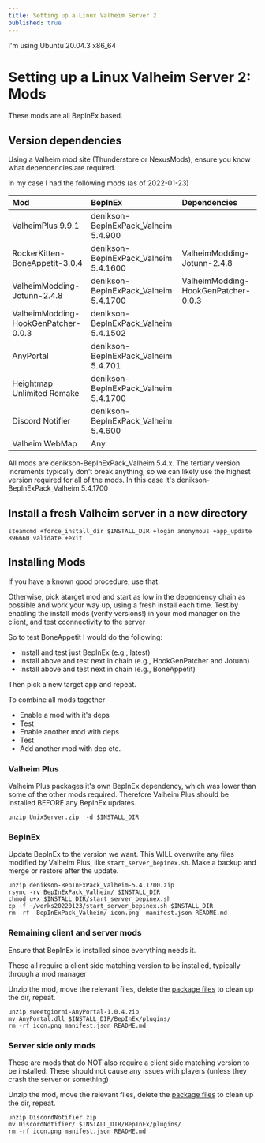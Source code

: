 ```yaml
---
title: Setting up a Linux Valheim Server 2
published: true
---
```


I'm using Ubuntu 20.04.3 x86_64

# Setting up a Linux Valheim Server 2: Mods

These mods are all BepInEx based.

## Version dependencies

Using a Valheim mod site (Thunderstore or NexusMods), ensure you know what dependencies are required.

In my case I had the following mods (as of 2022-01-23)

| Mod | BepInEx | Dependencies |
| :--- | :--- | :--- |
| ValheimPlus 9.9.1 | denikson-BepInExPack_Valheim 5.4.900 | |
| RockerKitten-BoneAppetit-3.0.4 | denikson-BepInExPack_Valheim 5.4.1600 | ValheimModding-Jotunn-2.4.8 |
| ValheimModding-Jotunn-2.4.8 | denikson-BepInExPack_Valheim 5.4.1700 | 	ValheimModding-HookGenPatcher-0.0.3 |
| ValheimModding-HookGenPatcher-0.0.3 | denikson-BepInExPack_Valheim 5.4.1502  | |
| AnyPortal | denikson-BepInExPack_Valheim 5.4.701 | |
| Heightmap Unlimited Remake | denikson-BepInExPack_Valheim 5.4.1700 | |
| Discord Notifier | denikson-BepInExPack_Valheim 5.4.600 | |
| Valheim WebMap | Any | |

All mods are denikson-BepInExPack_Valheim 5.4.x. The tertiary version increments typically don't break anything, so we can likely use the highest version required for all of the mods. In this case it's denikson-BepInExPack_Valheim 5.4.1700

## Install a fresh Valheim server in a new directory

```
steamcmd +force_install_dir $INSTALL_DIR +login anonymous +app_update 896660 validate +exit
```

## Installing Mods

If you have a known good procedure, use that.

Otherwise, pick atarget mod and start as low in the dependency chain as possible and work your way up, using a fresh install each time. Test by enabling the install mods (verify versions!) in your mod manager on the client, and test cconnectivity to the server

So to test BoneAppetit I would do the following: 
- Install and test just BepInEx (e.g., latest)
- Install above and test next in chain (e.g., HookGenPatcher and Jotunn)
- Install above and test next in chain (e.g., BoneAppetit)

Then pick a new target app and repeat.

To combine all mods together
- Enable a mod with it's deps
- Test
- Enable another mod with deps
- Test
- Add another mod with dep etc.

### Valheim Plus

Valheim Plus packages it's own BepInEx dependency, which was lower than some of the other mods required. Therefore Valheim Plus should be installed BEFORE any BepInEx updates.

```
unzip UnixServer.zip  -d $INSTALL_DIR
```

### BepInEx

Update BepInEx to the version we want. This WILL overwrite any files modified by Valheim Plus, like `start_server_bepinex.sh`. Make a backup and merge or restore after the update.

```
unzip denikson-BepInExPack_Valheim-5.4.1700.zip
rsync -rv BepInExPack_Valheim/ $INSTALL_DIR
chmod u+x $INSTALL_DIR/start_server_bepinex.sh
cp -f ~/works20220123/start_server_bepinex.sh $INSTALL_DIR
rm -rf  BepInExPack_Valheim/ icon.png  manifest.json README.md
```

### Remaining client and server mods

Ensure that BepInEx is installed since everything needs it.

These all require a client side matching version to be installed, typically through a mod manager

Unzip the mod, move the relevant files, delete the [package files](https://valheim.thunderstore.io/package/create/docs/) to clean up the dir, repeat.

```
unzip sweetgiorni-AnyPortal-1.0.4.zip
mv AnyPortal.dll $INSTALL_DIR/BepInEx/plugins/
rm -rf icon.png manifest.json README.md
```

### Server side only mods

These are mods that do NOT also require a client side matching version to be installed. These should not cause any issues with players (unless they crash the server or something)

Unzip the mod, move the relevant files, delete the [package files](https://valheim.thunderstore.io/package/create/docs/) to clean up the dir, repeat.

```
unzip DiscordNotifier.zip
mv DiscordNotifier/ $INSTALL_DIR/BepInEx/plugins/
rm -rf icon.png manifest.json README.md
```
